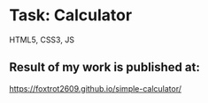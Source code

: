 # Task: Calculator 
HTML5, CSS3, JS

## Result of my work is published at: 

https://foxtrot2609.github.io/simple-calculator/


